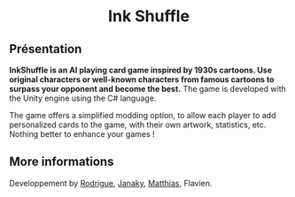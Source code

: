 <h1  align="center">Ink Shuffle</h1>

## Présentation

**InkShuffle is an AI playing card game inspired by 1930s cartoons. Use original characters or well-known characters from famous cartoons to surpass your opponent and become the best.**
The game is developed with the Unity engine using the C# language.

The game offers a simplified modding option, to allow each player to add personalized cards to the game, with their own artwork, statistics, etc. Nothing better to enhance your games !


## More informations

Developpement by [Rodrigue](https://github.com/DumezRodrigue), [Janaky](https://github.com/janakyB), [Matthias](https://github.com/ImKogane), Flavien.
